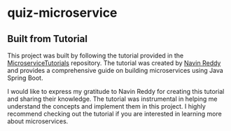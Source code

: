 # quiz-microservice

## Built from Tutorial

This project was built by following the tutorial provided in the [MicroserviceTutorials](https://github.com/navinreddy20/MicroserviceTutorials.git) repository. The tutorial was created by [Navin Reddy](https://github.com/navinreddy20) and provides a comprehensive guide on building microservices using Java Spring Boot.

I would like to express my gratitude to Navin Reddy for creating this tutorial and sharing their knowledge. The tutorial was instrumental in helping me understand the concepts and implement them in this project. I highly recommend checking out the tutorial if you are interested in learning more about microservices.

